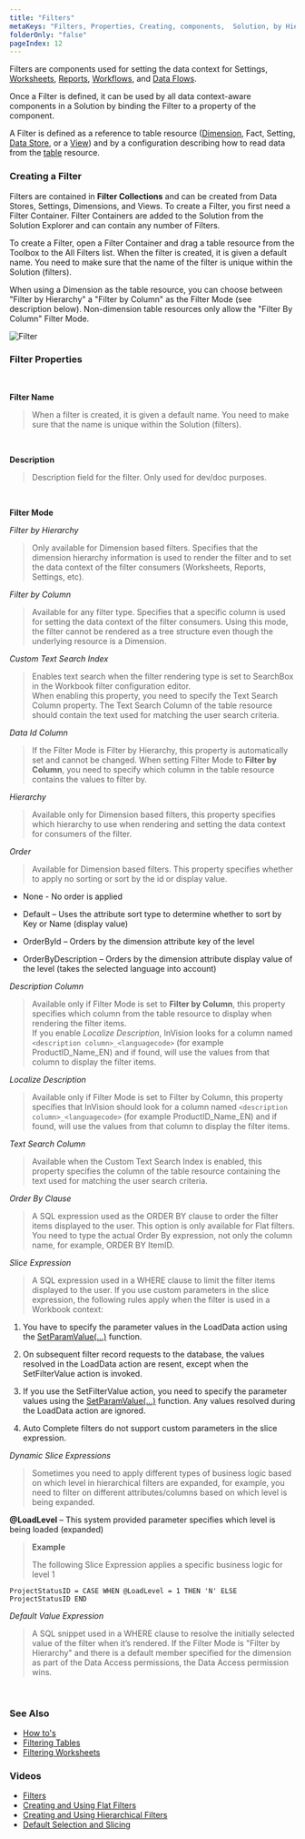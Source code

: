 ```yaml
---
title: "Filters"
metaKeys: "Filters, Properties, Creating, components,  Solution, by Hierarchy, Column,  "
folderOnly: "false"
pageIndex: 12
---
```


Filters are components used for setting the data context for Settings, [Worksheets](worksheets.md), [Reports](sqlreports.md), [Workflows](workflow.md), and [Data Flows](dataflows.md).

Once a Filter is defined, it can be used by all data context-aware components in a Solution by binding the Filter to a property of the component.

A Filter is defined as a reference to table resource ([Dimension](dimensions.md), Fact, Setting, [Data Store](datastores.md), or a [View](views.md)) and by a configuration describing how to read data from the [table](tables.md) resource.
<br/>

### Creating a Filter

Filters are contained in **Filter Collections** and can be created from Data Stores, Settings, Dimensions, and Views. To create a Filter, you first need a Filter Container. Filter Containers are added to the Solution from the Solution Explorer and can contain any number of Filters.

To create a Filter, open a Filter Container and drag a table resource from the Toolbox to the All Filters list. When the filter is created, it is given a default name. You need to make sure that the name of the filter is unique within the Solution (filters).

When using a Dimension as the table resource, you can choose between "Filter by Hierarchy" a "Filter by Column" as the Filter Mode (see description below). Non-dimension table resources only allow the "Filter By Column" Filter Mode.
<br/>

![Filter](https://profitbasedocs.blob.core.windows.net/images/filterscreating.png)
<br/>

### Filter Properties

<br/>

**Filter Name**

> When a filter is created, it is given a default name. You need to make sure that the name is unique within the Solution (filters).

<br/>

**Description**

> Description field for the filter. Only used for dev/doc purposes.

<br/>

**Filter Mode**

_Filter by Hierarchy_

> Only available for Dimension based filters. Specifies that the dimension hierarchy information is used to render the filter and to set the data context of the filter consumers (Worksheets, Reports, Settings, etc).

_Filter by Column_

> Available for any filter type. Specifies that a specific column is used for setting the data context of the filter consumers. Using this mode, the filter cannot be rendered as a tree structure even though the underlying resource is a Dimension.

_Custom Text Search Index_

> Enables text search when the filter rendering type is set to SearchBox in the Workbook filter configuration editor.  
> When enabling this property, you need to specify the Text Search Column property. The Text Search Column of the table resource should contain the text used for matching the user search criteria.

_Data Id Column_

> If the Filter Mode is Filter by Hierarchy, this property is automatically set and cannot be changed. When setting Filter Mode to **Filter by Column**, you need to specify which column in the table resource contains the values to filter by.

_Hierarchy_

> Available only for Dimension based filters, this property specifies which hierarchy to use when rendering and setting the data context for consumers of the filter.

_Order_

> Available for Dimension based filters. This property specifies whether to apply no sorting or sort by the id or display value.

- None - No order is applied

- Default – Uses the attribute sort type to determine whether to sort by Key or Name (display value)

- OrderById – Orders by the dimension attribute key of the level

- OrderByDescription – Orders by the dimension attribute display value of the level (takes the selected language into account)

_Description Column_

> Available only if Filter Mode is set to **Filter by Column**, this property specifies which column from the table resource to display when rendering the filter items.  
> If you enable _Localize Description_, InVision looks for a column named `<description column>_<languagecode>` (for example ProductID_Name_EN) and if found, will use the values from that column to display the filter items.

_Localize Description_

> Available only if Filter Mode is set to Filter by Column, this property specifies that InVision should look for a column named `<description column>_<languagecode>` (for example ProductID_Name_EN) and if found, will use the values from that column to display the filter items.

_Text Search Column_

> Available when the Custom Text Search Index is enabled, this property specifies the column of the table resource containing the text used for matching the user search criteria.

_Order By Clause_

> A SQL expression used as the ORDER BY clause to order the filter items displayed to the user. This option is only available for Flat filters. You need to type the actual Order By expression, not only the column name, for example, ORDER BY ItemID.

_Slice Expression_

> A SQL expression used in a WHERE clause to limit the filter items displayed to the user. If you use custom parameters in the slice expression, the following rules apply when the filter is used in a Workbook context:

1. You have to specify the parameter values in the LoadData action using the [SetParamValue(…)]() function.

2. On subsequent filter record requests to the database, the values resolved in the LoadData action are resent, except when the SetFilterValue action is invoked.

3. If you use the SetFilterValue action, you need to specify the parameter values using the [SetParamValue(…)]() function. Any values resolved during the LoadData action are ignored.

4. Auto Complete filters do not support custom parameters in the slice expression.

_Dynamic Slice Expressions_

> Sometimes you need to apply different types of business logic based on which level in hierarchical filters are expanded, for example, you need to filter on different attributes/columns based on which level is being expanded.

**@LoadLevel** – This system provided parameter specifies which level is being loaded (expanded)

> **Example**
>
> The following Slice Expression applies a specific business logic for level 1

    ProjectStatusID = CASE WHEN @LoadLevel = 1 THEN 'N' ELSE ProjectStatusID END

_Default Value Expression_

> A SQL snippet used in a WHERE clause to resolve the initially selected value of the filter when it’s rendered. If the Filter Mode is "Filter by Hierarchy" and there is a default member specified for the dimension as part of the Data Access permissions, the Data Access permission wins.

<br/>

### See Also


- [How to's](filters/howto.md)
- [Filtering Tables](tables/filters.md)
- [Filtering Worksheets](worksheets/filters.md)

### Videos

- [Filters](../videos/filters.md)
- [Creating and Using Flat Filters](https://profitbasedocs.blob.core.windows.net/videos/Filters%20-%20Creating%20and%20using%20flat%20filters.mp4)
- [Creating and Using Hierarchical Filters](https://profitbasedocs.blob.core.windows.net/videos/Filter%20-%20Creating%20and%20using%20hierarchical%20filters.mp4)
- [Default Selection and Slicing](https://profitbasedocs.blob.core.windows.net/videos/Filter-DefaultSelection%20and%20Slicing.mp4)

